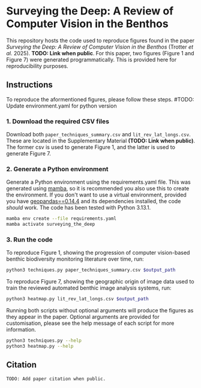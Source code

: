 # Surveying the Deep: A Review of Computer Vision in the Benthos

This repository hosts the code used to reproduce figures found in the paper _Surveying the Deep: A Review of Computer Vision in the Benthos_ (Trotter _et al._ 2025). **TODO: Link when public**. For this paper, two figures (Figure 1 and Figure 7) were generated programmatically. This is provided here for reproducibility purposes.

## Instructions
To reproduce the aformentioned figures, please follow these steps.
#TODO: Update environment.yaml for python version

### 1. Download the required CSV files
Download both `paper_techniques_summary.csv` and `lit_rev_lat_longs.csv`. These are located in the Supplementary Material **(TODO: Link when public)**. The former csv is used to generate Figure 1, and the latter is used to generate Figure 7.

### 2. Generate a Python environment
Generate a Python environment using the requirements.yaml file. This was generated using [mamba](https://github.com/mamba-org/mamba), so it is recommended you also use this to create the environment. If you don't want to use a virtual environment, provided you have [geopandas==0.14.4](https://geopandas.org/en/stable/) and its dependencies installed, the code _should_ work. The code has been tested with Python 3.13.1.

```bash
mamba env create --file requirements.yaml
mamba activate surveying_the_deep
```

### 3. Run the code

To reproduce Figure 1, showing the progression of computer vision-based benthic biodiversity monitoring literature over time, run:

```bash
python3 techniques.py paper_techniques_summary.csv $output_path                         
```         

To reproduce Figure 7, showing the geographic origin of image data used to train the reviewed automated benthic image analysis systems, run:

```bash
python3 heatmap.py lit_rev_lat_longs.csv $output_path
```
Running both scripts without optional arguments will produce the figures as they appear in the paper. Optional arguments are provided for customisation, please see the help message of each script for more information.

```bash
python3 techniques.py --help
python3 heatmap.py --help
```

## Citation

```
TODO: Add paper citation when public.
```

